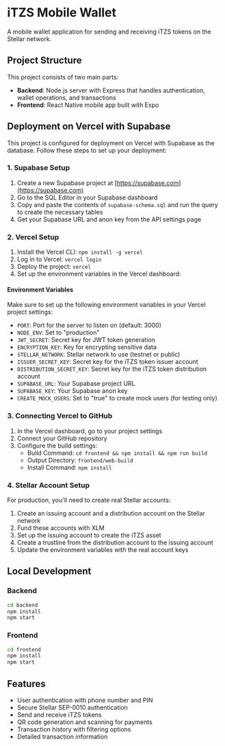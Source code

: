 # iTZS Mobile Wallet

A mobile wallet application for sending and receiving iTZS tokens on the Stellar network.

## Project Structure

This project consists of two main parts:

- **Backend**: Node.js server with Express that handles authentication, wallet operations, and transactions
- **Frontend**: React Native mobile app built with Expo

## Deployment on Vercel with Supabase

This project is configured for deployment on Vercel with Supabase as the database. Follow these steps to set up your deployment:

### 1. Supabase Setup

1. Create a new Supabase project at [https://supabase.com](https://supabase.com)
2. Go to the SQL Editor in your Supabase dashboard
3. Copy and paste the contents of `supabase-schema.sql` and run the query to create the necessary tables
4. Get your Supabase URL and anon key from the API settings page

### 2. Vercel Setup

1. Install the Vercel CLI: `npm install -g vercel`
2. Log in to Vercel: `vercel login`
3. Deploy the project: `vercel`
4. Set up the environment variables in the Vercel dashboard:

#### Environment Variables

Make sure to set up the following environment variables in your Vercel project settings:

- `PORT`: Port for the server to listen on (default: 3000)
- `NODE_ENV`: Set to "production"
- `JWT_SECRET`: Secret key for JWT token generation
- `ENCRYPTION_KEY`: Key for encrypting sensitive data
- `STELLAR_NETWORK`: Stellar network to use (testnet or public)
- `ISSUER_SECRET_KEY`: Secret key for the iTZS token issuer account
- `DISTRIBUTION_SECRET_KEY`: Secret key for the iTZS token distribution account
- `SUPABASE_URL`: Your Supabase project URL
- `SUPABASE_KEY`: Your Supabase anon key
- `CREATE_MOCK_USERS`: Set to "true" to create mock users (for testing only)

### 3. Connecting Vercel to GitHub

1. In the Vercel dashboard, go to your project settings
2. Connect your GitHub repository
3. Configure the build settings:
   - Build Command: `cd frontend && npm install && npm run build`
   - Output Directory: `frontend/web-build`
   - Install Command: `npm install`

### 4. Stellar Account Setup

For production, you'll need to create real Stellar accounts:

1. Create an issuing account and a distribution account on the Stellar network
2. Fund these accounts with XLM
3. Set up the issuing account to create the iTZS asset
4. Create a trustline from the distribution account to the issuing account
5. Update the environment variables with the real account keys

## Local Development

### Backend

```bash
cd backend
npm install
npm start
```

### Frontend

```bash
cd frontend
npm install
npm start
```

## Features

- User authentication with phone number and PIN
- Secure Stellar SEP-0010 authentication
- Send and receive iTZS tokens
- QR code generation and scanning for payments
- Transaction history with filtering options
- Detailed transaction information
